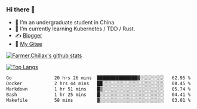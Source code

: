 ### Hi there 👋

- 🔭 I’m an undergraduate student in China.
- 🌱 I’m currently learning Kubernetes / TDD / Rust.
- ✍️ [Blogger](https://blog.farmer233.top)
- 🤔 [My Gitee](https://gitee.com/Farmer-chong)


[![Farmer.Chillax's github stats](https://github-readme-stats.vercel.app/api?username=FarmerChillax)](https://github.com/anuraghazra/github-readme-stats)

[![Top Langs](https://github-readme-stats.vercel.app/api/top-langs/?username=FarmerChillax&layout=compact&hide=html,css,javascript)](https://github.com/anuraghazra/github-readme-stats)


<a href="https://wakatime.com/@Farmer"> </a>
          <!--START_SECTION:waka-->

```txt
Go                20 hrs 26 mins  ███████████████▓░░░░░░░░░   62.95 %
Docker            2 hrs 44 mins   ██░░░░░░░░░░░░░░░░░░░░░░░   08.45 %
Markdown          1 hr 51 mins    █▒░░░░░░░░░░░░░░░░░░░░░░░   05.74 %
Bash              1 hr 25 mins    █░░░░░░░░░░░░░░░░░░░░░░░░   04.41 %
Makefile          58 mins         ▓░░░░░░░░░░░░░░░░░░░░░░░░   03.01 %
```

<!--END_SECTION:waka-->



<!--
**Farmer-chong/Farmer-chong** is a ✨ _special_ ✨ repository because its `README.md` (this file) appears on your GitHub profile.

Here are some ideas to get you started:

- 🔭 I’m currently working on ...
- 🌱 I’m currently learning ...
- 👯 I’m looking to collaborate on ...
- 🤔 I’m looking for help with ...
- 💬 Ask me about ...
- 📫 How to reach me: ...
- 😄 Pronouns: ...
- ⚡ Fun fact: ...
-->
